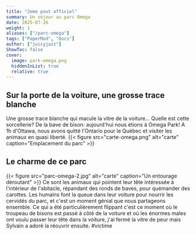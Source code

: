```yaml
---
title: "2eme post officiel"
summary: Un séjour au parc Omega
date: 2025-07-26
weight: 1
aliases: ["/parc-omega"]
tags: ["PaperMod", "Docs"]
author: ["juicyjazz"]
ShowToc: false
cover:
  image: park-omega.png
  hiddenInList: true
  relative: true
---
```

## Sur la porte de la voiture, une grosse trace blanche 

Une grosse trace blanche qui macule la vitre de la voiture... Quelle est cette sorcellerie? De la bave de bison: aujourd'hui nous étions à Omega Park! 
A 1h d'Ottawa, nous avons quitté l'Ontario pour le Québec et visiter les animaux en quasi liberté.
{{< figure src="carte-omega.png" alt="carte" caption="Emplacement du parc" >}}

<style>5h dans ce parc où nous avons nourri les animaux bien au frais dans notre voiture. C'était magique: les bisons qui essaient de négocier les carottes, les daims placides, les élans échaudés, les bouquetins aventureux, les oursons patauds, les loups haletant leur chaleur, les mouffettes en famille, les chèvres les plus dangereuses du monde obsédées par l'urine (https://www.ouest-france.fr/leditiondusoir/2018-09-28/obsedees-par-lurine-ces-chevres-agressives-sont-evacuees-par-helico-55bbab3c-dfee-4eaa-87d5-0e6f182f6eda), les sangliers mes cousins, les wapitis et leurs bois de velours, les ratons laveurs et leurs pattounes de la joie, les ânes très calins, le castor et sa salade, et les dindons sauvages qui glouglouttent à l'orée du bois.{text-align: justify}</style>

## Le charme de ce parc

{{< figure src="parc-omega-2.jpg" alt="carte" caption="Un entourage déroutant" >}}
Ce sont les animaux qui pointent leur tête intéressée à l'intérieur de l'abitacle, répandant des ronds de baves, pour quémander des carottes. Les humains font la queue dans leur voiture pour nourrir les cervidés du parc, et c'est un moment génial que nous partageons ensemble. Ce qui a été particulièrement flippant c'est ce moment où le troupeau de bisons est passé à côté de la voiture et où les énormes males ont voulu passer leur tête dans la voiture, j'ai fermé la vitre de peur mais Sylvain a adoré la réouvrir ensuite. #victime

